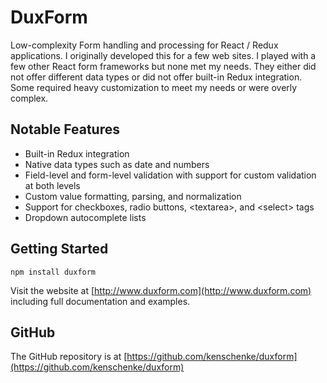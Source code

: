 # DuxForm

Low-complexity Form handling and processing for React / Redux applications.  I originally
developed this for a few web sites.  I played with a few other React
form frameworks but none met my needs.  They either did not offer
different data types or did not offer built-in Redux integration.  Some
required heavy customization to meet my needs or were overly complex.

## Notable Features

* Built-in Redux integration
* Native data types such as date and numbers
* Field-level and form-level validation with support for custom validation at both levels
* Custom value formatting, parsing, and normalization
* Support for checkboxes, radio buttons, &lt;textarea&gt;, and &lt;select&gt; tags
* Dropdown autocomplete lists

## Getting Started

```npm install duxform```

Visit the website at [http://www.duxform.com](http://www.duxform.com) including full documentation and examples.

## GitHub

The GitHub repository is at [https://github.com/kenschenke/duxform](https://github.com/kenschenke/duxform)
